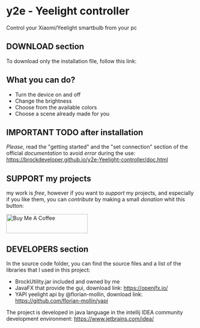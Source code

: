# y2e - Yeelight controller
Control your Xiaomi/Yeelight smartbulb from your pc

## DOWNLOAD section
To download only the installation file, follow this link:

## What you can do?
* Turn the device on and off
* Change the brightness
* Choose from the available colors
* Choose a scene already made for you

## IMPORTANT TODO after installation
*Please*, read the "getting started" and the "set connection" section of the official *documentation* to avoid *error* during the use:
https://brockdeveloper.github.io/y2e-Yeelight-controller/doc.html

## SUPPORT my projects
my work is *free*, however if you want to *support* my projects, and especially if you like them, you can *contribute* by making a small *donation* whit this button:

<a href="https://www.buymeacoffee.com/brockdev" target="_blank"><img src="https://cdn.buymeacoffee.com/buttons/lato-orange.png" alt="Buy Me A Coffee" style="height: 51px !important;width: 217px !important;" ></a>


## DEVELOPERS section
In the source code folder, you can find the source files and a list of the libraries that I used in this project:
* BrockUtility.jar included and owned by me
* JavaFX that provide the gui, download link: https://openjfx.io/
* YAPI yeelight api by @florian-mollin, download link: https://github.com/florian-mollin/yapi

The project is developed in java language in the intellij IDEA community development environment: https://www.jetbrains.com/idea/
